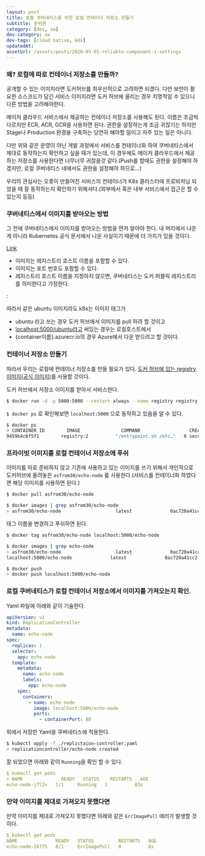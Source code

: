 ```yaml
---
layout: post
title: 로컬 쿠버네티스를 위한 로컬 컨테이너 저장소 만들기
subtitle: 준비편
category: [dev, sw]
dev-category: sw
dev-tags: [cloud native, k8s]
updatedAt:
assetUrl: /assets/posts/2020-03-01-reliable-component-1-settings
---
```


### 왜? 로컬에 따로 컨테이너 저장소를 만들까?

공개할 수 있는 이미지라면 도커허브를 최우선적으로 고려하면 되겠다. 다만 보안이 필요한 소스코드가 담긴 서비스 이미지라면 도커 허브에 올리는 경우 치명적일 수 있으니 다른 방법을 고려해야한다.

메이저 클라우드 서비스에서 제공하는 컨테이너 저장소를 사용해도 된다. 이름은 조금씩 다르지만 ECR, ACR, GCR을 사용하면 된다.
권한을 설정하는게 조금 귀찮기는 하지만 Stage나 Production 환경을 구축하는 당연히 해야할 일이고 자주 있는 일은 아니다.

다만 위와 같은 운영이 아닌 개발 과정에서 서비스를 컨테이너화 하여 쿠버네티스에서 제대로 동작하는지 확인하고 싶을 때가 있는데, 이 경우에도 메이저 클라우드에서 제공하는 저장소를 사용한다면 너무너무 귀찮을것 같다.(Push를 할때도 권한을 설정해야 하겠지만, 로컬 쿠버네티스 네에서도 권한을 설정해야 하므로...)

우리의 관심사는 오롯이 만들어진 서비스의 컨테이너가 K8s 클러스터에 프로비저닝 되었을 때 잘 동작하는지 확인하기 위해서다.(외부에서 혹은 내부 서비스에서 접근은 할 수 있는지 등등)

### 쿠버네티스에서 이미지를 받아오는 방법

그 전에 쿠버네티스에서 이미지를 받아오는 방법을 먼저 알아야 한다. 내 머리에서 나온게 아니라 Kubernetes 공식 문서에서 나온 사실이기 때문에 더 가치가 있을 것이다.

[Link](https://kubernetes.io/ko/docs/concepts/containers/images/)

- 이미지는 레지스트리 호스트 이름을 포함할 수 있다.
- 이미지는 포트 번호도 포함할 수 있다.
- 레지스트리 호스트 이름을 지정하지 않으면, 쿠버네티스는 도커 퍼블릭 레지스트리를 의미한다고 가정한다.

:

따라서 같은 ubuntu 이미지라도 k8s는 이미지 태그가

- ubuntu 라고 쓰는 경우 도커 허브에서 이미지를 pull 하려 할 것이고
- [localhost:5000/ubuntu라고](http://localhost:5000/ubuntu라고) 써있는 경우는 로컬호스트에서
- {container이름}.azurecr.io의 경우 Azure에서 다운 받으려고 할 것이다.

### 컨테이너 저장소 만들기

따라서 우리는 로컬에 컨테이너 저장소를 만들 필요가 있다. [도커 허브에 있는 registry 이미지(공식 이미지)](https://hub.docker.com/_/registry)를 사용할 것이다.

도커 허브에서 저장소 이미지를 받아서 서비스한다.

```bash
$ docker run -d -p 5000:5000 --restart always --name registry registry:2
```

`$ docker ps` 로 확인해보면 `localhost:5000` 으로 동작하고 있음을 알 수 있다.

```bash
$ docker ps
> CONTAINER ID        IMAGE               COMMAND                  CREATED             STATUS              PORTS                    NAMES
9459b4c6f5f1        registry:2          "/entrypoint.sh /etc…"   6 seconds ago       Up 5 seconds        0.0.0.0:5000->5000/tcp   registry
```

### 프라이빗 이미지를 로컬 컨테이너 저장소에 푸쉬

이미지를 따로 준비하지 않고 기존에 사용하고 있는 이미지를 쓰기 위해서 개인적으로 도커허브에 올려놓은 `asfrom30/echo-node` 를 사용한다.(서비스를 컨테이너화 하였다면 해당 이미지를 사용하면 된다.)

```bash
$ docker pull asfrom30/echo-node
```

```bash
$ docker images | grep asfrom30/echo-node
> asfrom30/echo-node                    latest              0ac720a41cc2        2 months ago        944MB
```

태그 이름을 변경하고 푸쉬하면 된다.

```bash
$ docker tag asfrom30/echo-node localhost:5000/echo-node
```

```bash
$ docker images | grep echo-node
> asfrom30/echo-node                    latest              0ac720a41cc2        2 months ago        944MB
localhost:5000/echo-node              latest              0ac720a41cc2        2 months ago        944MB
```

```bash
$ docker push
> docker push localhost:5000/echo-node
```

### 로컬 쿠버네티스가 로컬 컨테이너 저장소에서 이미지를 가져오는지 확인.

Yaml 파일에 아래와 같이 기술한다.

```yaml
apiVersion: v1
kind: ReplicationController
metadata:
  name: echo-node
spec:
  replicas: 1
  selector:
    app: echo-node
  template:
    metadata:
      name: echo-node
      labels:
        app: echo-node
    spec:
      containers:
        - name: echo-node
          image: localhost:5000/echo-node
          ports:
            - containerPort: 80
```

위에서 저장한 Yaml을 쿠버네티스에 적용한다.

```bash
$ kubectl apply -f ./replictaion-controller.yaml
> replicationcontroller/echo-node created
```

잘 되었으면 아래와 같이 `Running`을 확인 할 수 있다.

```yaml
$ kubectl get pods
> NAME              READY   STATUS    RESTARTS   AGE
echo-node-j7l2v   1/1     Running   1          83s
```

### 만약 이미지를 제대로 가져오지 못했다면

만약 이미지를 제대로 가져오지 못했다면 아래와 같은 `ErrImagePull` 에러가 발생할 것이다.

```yaml
$ kubectl get pods
NAME              READY   STATUS         RESTARTS   AGE
echo-node-2k775   0/1     ErrImagePull   0          6s
```

